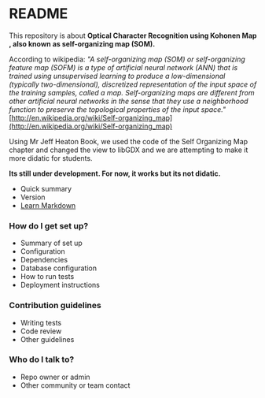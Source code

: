 # README #

This repository is about **Optical Character Recognition using Kohonen Map , also known as self-organizing map (SOM).**

According to wikipedia: *"A self-organizing map (SOM) or self-organizing feature map (SOFM) is a type of artificial neural network (ANN) that is trained using unsupervised learning to produce a low-dimensional (typically two-dimensional), discretized representation of the input space of the training samples, called a map. Self-organizing maps are different from other artificial neural networks in the sense that they use a neighborhood function to preserve the topological properties of the input space."*
[http://en.wikipedia.org/wiki/Self-organizing_map](http://en.wikipedia.org/wiki/Self-organizing_map)

Using Mr Jeff Heaton Book, we used the code of the Self Organizing Map chapter and changed the view to libGDX and we are attempting to make it more didatic for students.

**Its still under development. For now, it works but its not didatic.**


* Quick summary
* Version
* [Learn Markdown](https://bitbucket.org/tutorials/markdowndemo)

### How do I get set up? ###

* Summary of set up
* Configuration
* Dependencies
* Database configuration
* How to run tests
* Deployment instructions

### Contribution guidelines ###

* Writing tests
* Code review
* Other guidelines

### Who do I talk to? ###

* Repo owner or admin
* Other community or team contact